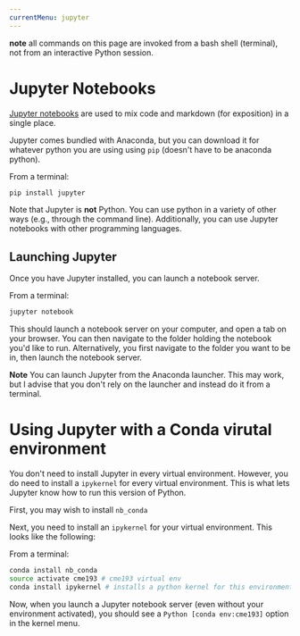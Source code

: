 ```yaml
---
currentMenu: jupyter
---
```

**note** all commands on this page are invoked from a bash shell (terminal), not from an interactive Python session.

# Jupyter Notebooks

[Jupyter notebooks](https://jupyter.org/) are used to mix code and markdown (for exposition) in a single place.

Jupyter comes bundled with Anaconda, but you can download it for whatever python you are using using `pip` (doesn't have to be anaconda python).

From a terminal:
```bash
pip install jupyter
```

Note that Jupyter is **not** Python.  You can use python in a variety of other ways (e.g., through the command line).  Additionally, you can use Jupyter notebooks with other programming languages.

## Launching Jupyter

Once you have Jupyter installed, you can launch a notebook server.

From a terminal:
```bash
jupyter notebook
```

This should launch a notebook server on your computer, and open a tab on your browser.  You can then navigate to the folder holding the notebook you'd like to run.  Alternatively, you first navigate to the folder you want to be in, then launch the notebook server.

**Note** You can launch Jupyter from the Anaconda launcher.  This may work, but I advise that you don't rely on the launcher and instead do it from a terminal.

# Using Jupyter with a Conda virutal environment

You don't need to install Jupyter in every virtual environment.  However, you do need to install a `ipykernel` for every virtual environment.  This is what lets Jupyter know how to run this version of Python.

First, you may wish to install `nb_conda`

Next, you need to install an `ipykernel` for your virtual environment.  This looks like the following:

From a terminal:
```bash
conda install nb_conda
source activate cme193 # cme193 virtual env
conda install ipykernel # installs a python kernel for this environment
```

Now, when you launch a Jupyter notebook server (even without your environment activated), you should see a `Python [conda env:cme193]` option in the kernel menu.

